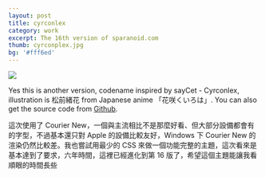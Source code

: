 ```yaml
---
layout: post
title: cyrconlex
category: work
excerpt: The 16th version of sparanoid.com
thumb: cyrconplex.jpg
bg: '#fff6ed'
---
```


<p><img src="{{ site.file }}/cyrconplex-preview.jpg"></p>

<p>Yes this is another version, codename inspired by sayCet - Cyrconlex, illustration is 松前緒花 from Japanese anime 「花咲くいろは」. You can also get the source code from <a href="https://github.com/sparanoid/cyrconplex">Github</a>.</p>

<p>這次使用了 Courier New，一個與主流相比不是那麼好看、但大部分設備都會有的字型，不過基本還只對 Apple 的設備比較友好，Windows 下 Courier New 的渲染仍然比較差。我也嘗試用最少的 CSS 來做一個功能完整的主題，這次看來是基本達到了要求，六年時間，這裡已經進化到第 16 版了，希望這個主題能讓我看順眼的時間長些</p>
